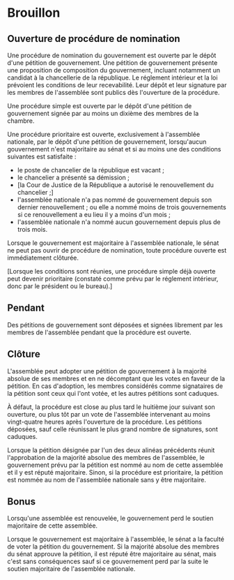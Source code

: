 # Brouillon

## Ouverture de procédure de nomination

Une procédure de nomination du gouvernement est ouverte par le dépôt d'une pétition de gouvernement. Une pétition de gouvernement présente une proposition de composition du gouvernement, incluant notamment un candidat à la chancellerie de la république. Le réglement intérieur et la loi prévoient les conditions de leur recevabilité. Leur dépôt et leur signature par les membres de l'assemblée sont publics dès l'ouverture de la procédure.

Une procédure simple est ouverte par le dépôt d'une pétition de gouvernement signée par au moins un dixième des membres de la chambre.

Une procédure prioritaire est ouverte, exclusivement à l'assemblée nationale, par le dépôt d'une pétition de gouvernement, lorsqu'aucun gouvernement n'est majoritaire au sénat et si au moins une des conditions suivantes est satisfaite :
- le poste de chancelier de la république est vacant ;
- le chancelier a présenté sa démission ;
- [la Cour de Justice de la République a autorisé le renouvellement du chancelier ;]
- l'assemblée nationale n'a pas nommé de gouvernement depuis son dernier renouvellement ; ou elle a nommé moins de trois gouvernements si ce renouvellement a eu lieu il y a moins d'un mois ;
- l'assemblée nationale n'a nommé aucun gouvernement depuis plus de trois mois.

Lorsque le gouvernement est majoritaire à l'assemblée nationale, le sénat ne peut pas ouvrir de procédure de nomination, toute procédure ouverte est immédiatement clôturée.

[Lorsque les conditions sont réunies, une procédure simple déjà ouverte peut devenir prioritaire (constaté comme prévu par le réglement intérieur, donc par le président ou le bureau).]

## Pendant

Des pétitions de gouvernement sont déposées et signées librement par les membres de l'assemblée pendant que la procédure est ouverte.

## Clôture

L'assemblée peut adopter une pétition de gouvernement à la majorité absolue de ses membres et en ne décomptant que les votes en faveur de la pétition. En cas d'adoption, les membres considérés comme signataires de la pétition sont ceux qui l'ont votée, et les autres pétitions sont caduques.

À défaut, la procédure est close au plus tard le huitième jour suivant son ouverture, ou plus tôt par un vote de l'assemblée intervenant au moins vingt-quatre heures après l'ouverture de la procédure. Les pétitions déposées, sauf celle réunissant le plus grand nombre de signatures, sont caduques.

Lorsque la pétition désignée par l'un des deux alinéas précédents réunit l'approbation de la majorité absolue des membres de l'assemblée, le gouvernement prévu par la pétition est nommé au nom de cette assemblée et il y est réputé majoritaire. Sinon, si la procédure est prioritaire, la pétition est nommée au nom de l'assemblée nationale sans y être majoritaire.

## Bonus

Lorsqu'une assemblée est renouvelée, le gouvernement perd le soutien majoritaire de cette assemblée.

Lorsque le gouvernement est majoritaire à l'assemblée, le sénat a la faculté de voter la pétition du gouvernement. Si la majorité absolue des membres du sénat approuve la pétition, il est réputé être majoritaire au sénat, mais c'est sans conséquences sauf si ce gouvernement perd par la suite le soutien majoritaire de l'assemblée nationale.
